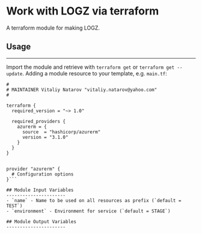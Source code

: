 # Work with LOGZ via terraform

A terraform module for making LOGZ.


## Usage
----------------------
Import the module and retrieve with ```terraform get``` or ```terraform get --update```. Adding a module resource to your template, e.g. `main.tf`:

```
#
# MAINTAINER Vitaliy Natarov "vitaliy.natarov@yahoo.com"
#

terraform {
  required_version = "~> 1.0"

  required_providers {
    azurerm = {
      source  = "hashicorp/azurerm"
      version = "3.1.0"
    }
  }
}


provider "azurerm" {
  # Configuration options
}```

## Module Input Variables
----------------------
- `name` - Name to be used on all resources as prefix (`default = TEST`)
- `environment` - Environment for service (`default = STAGE`)

## Module Output Variables
----------------------
